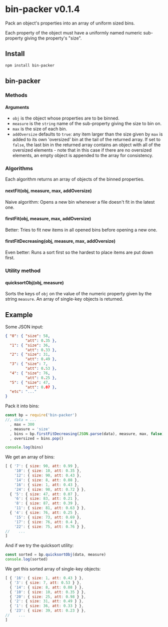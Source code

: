 # bin-packer v0.1.4

Pack an object's properties into an array of uniform sized bins.

Each property of the object must have a uniformly named numeric sub-property giving the property's "size".

## Install

```bash
npm install bin-packer
```

## bin-packer

### Methods

#### Arguments
- `obj` is the object whose properties are to be binned.
- `measure` is the `string` name of the sub-property giving the size to bin on.
- `max` is the size of each bin.
- `addOversize` defaults to `true`: any item larger than the size given by `max` is added to its own 'oversized' bin at the tail of the returned array. If set to `false`, the last bin in the returned array contains an object with all of the oversized elements - note that in this case if there are no oversized elements, an empty object is appended to the array for consistency.

### Algorithms
Each algorithm returns an array of objects of the binned properties.

#### nextFit(obj, measure, max, addOversize)
Naive algorithm: Opens a new bin whenever a file doesn't fit in the latest one.

#### firstFit(obj, measure, max, addOversize)
Better: Tries to fit new items in all opened bins before opening a new one.

#### firstFitDecreasing(obj, measure, max, addOversize)
Even better: Runs a sort first so the hardest to place items are put down first.

### Utility method

#### quicksortObj(obj, measure)
Sorts the keys of `obj` on the value of the numeric property given by the string `measure`. An array of single-key objects is returned.


## Example
Some JSON input:
```json
{ "0": { "size": 58,
         "att": 0.35 },
  "1": { "size": 36,
         "att": 0.33 },
  "2": { "size": 31,
         "att": 0.49 },
  "3": { "size": 7,
         "att": 0.53 },
  "4": { "size": 76,
         "att": 0.25 },
  "5": { "size": 47,
         "att": 0.07 },
  "etc": "..."
}
```
Pack it into bins:
```js
const bp = require('bin-packer')
//, data = ...
  , max = 300
  , measure = 'size'
  , bins = bp.firstFitDecreasing(JSON.parse(data), measure, max, false)
  , oversized = bins.pop()

console.log(bins)
```
We get an array of bins:
```js
[ { '7': { size: 90, att: 0.99 },
    '10': { size: 10, att: 0.35 },
    '12': { size: 90, att: 0.43 },
    '14': { size: 8, att: 0.08 },
    '16': { size: 1, att: 0.43 },
    '24': { size: 98, att: 0.72 } },
  { '5': { size: 47, att: 0.07 },
    '6': { size: 83, att: 0.21 },
    '8': { size: 87, att: 0.39 },
    '11': { size: 81, att: 0.63 } },
  { '4': { size: 76, att: 0.25 },
    '15': { size: 73, att: 0.69 },
    '17': { size: 76, att: 0.4 },
    '22': { size: 75, att: 0.76 } },
//    ...
]
```

And if we try the quicksort utility:
```js
const sorted = bp.quicksortObj(data, measure)
console.log(sorted)
```
We get this sorted array of single-key objects:
```js
[ { '16': { size: 1, att: 0.43 } },
  { '3': { size: 7, att: 0.53 } },
  { '14': { size: 8, att: 0.08 } },
  { '10': { size: 10, att: 0.35 } },
  { '20': { size: 25, att: 0.98 } },
  { '2': { size: 31, att: 0.49 } },
  { '1': { size: 36, att: 0.33 } },
  { '23': { size: 39, att: 0.23 } },
//    ...
]
```